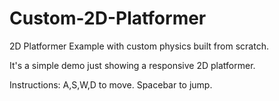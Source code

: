 # Custom-2D-Platformer
2D Platformer Example with custom physics built from scratch.

It's a simple demo just showing a responsive 2D platformer. 

Instructions: 
A,S,W,D to move.
Spacebar to jump.
